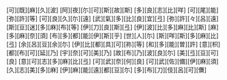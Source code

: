 [可][既][麻][久][波] [阿][夜][尓][可][斯][故][斯] [多][良][志][比][咩] [可][尾][能][弥][許][等] [可][良][久][尓][遠] [武][氣][多][比][良][宜][弖] [弥][許][々][呂][遠] [斯][豆][迷][多][麻][布][等] [伊][刀][良][斯][弖] [伊][波][比][多][麻][比][斯] [麻][多][麻][奈][須] [布][多][都][能][伊][斯][乎] [世][人][尓] [斯][咩][斯][多][麻][比][弖] [余][呂][豆][余][尓] [伊][比][都][具][可][祢][等] [和][多][能][曽][許] [意][枳][都][布][可][延][乃] [宇][奈][可][美][乃] [故][布][乃][波][良][尓] [美][弖][豆][可][良] [意][可][志][多][麻][比][弖] [可][武][奈][何][良] [可][武][佐][備][伊][麻][須] [久][志][美][多][麻] [伊][麻][能][遠][都][豆][尓] [多][布][刀][伎][呂][可][儛]
